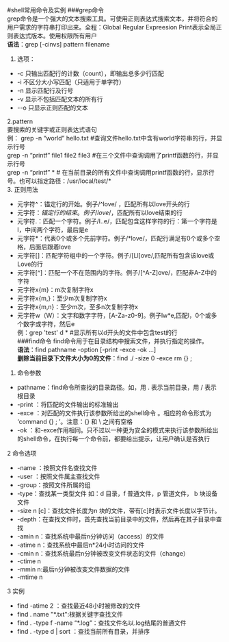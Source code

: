 #shell常用命令及实例
###grep命令  
grep命令是一个强大的文本搜索工具。可使用正则表达式搜索文本，并将符合的用户需求的字符串打印出来。全程：Global Regular Expreesion Print表示全局正则表达式版本。使用权限所有用户  
**语法**：grep [-cinvs] pattern filename   
1. 选项： 
 
 * -c 只输出匹配行的计数（count），即输出总多少行匹配 
 * -i 不区分大小写匹配（只适用于单字符）
 * -n 显示匹配行及行号
 * -v 显示不包括匹配文本的所有行
 * --o 只显示正则匹配的文本  

2.pattern  
要搜索的关键字或正则表达式语句  
例： grep -n “world” hello.txt #查询文件hello.txt中含有world字符串的行，并显示行号  
grep -n “printf” file1 file2 file3 #在三个文件中查询调用了printf函数的行，并显示行号   
grep -n “printf” * # 在当前目录的所有文件中查询调用printf函数的行，显示行号。也可以指定路径：/usr/local/test/*  
3. 正则用法   


* 元字符^：锚定行的开始。例子/^love/ ，匹配所有以love开头的行  
* 元字符$：锚定行的结束。例子/love$/，匹配所有以love结束的行 
* 元字符.：匹配一个字符。例子/l..e/，匹配包含这样字符的行：第一个字符是l，中间两个字符，最后是e  
* 元字符*：代表0个或多个先前字符。例子/*love/，匹配行满足有0个或多个空格，后面后跟着love  
* 元字符[]：匹配字符组中的一个字符。例子/[Ll]ove/,匹配所有包含该love或Love的行
* 元字符[^]：匹配一个不在范围内的字符。例子/[^A-Z]ove/，匹配非A-Z中的字符
* 元字符x{m}：m次复制字符x
* 元字符x{m,}：至少m次复制字符x
* 云字符x{m,n}：至少m次，至多n次复制字符x
* 元字符w（W）：文字和数字字符，[A-Za-z0-9]。例子lw*e,匹配l，0个或多个数字或字符，然后e  
例：grep 'test' d * #显示所有以d开头的文件中包含test的行    
###find命令
find命令用于在目录结构中搜索文件，并执行指定的操作。  
**语法**：find pathname -option [-print -exce -ok ...]  
**删除当前目录下文件大小为0的文件**：find  ./ -size 0 -exce rm {} \;     
1. 命令参数  

* pathname：find命令所查找的目录路径。如，用 . 表示当前目录，用 / 表示根目录  
* -print ：将匹配的文件输出的标准输出  
* -exce ：对匹配的文件执行该参数所给出的shell命令 。相应的命令形式为 ‘command {} \; ’。注意：{} 和 \ 之间有空格  
* -ok ：和-exce作用相同。只不过以一种更为安全的模式来执行该参数所给出的shell命令，在执行每一个命令前，都要给出提示，让用户确认是否执行  

2 命令选项  

* -name ：按照文件名查找文件 
* -user ：按照文件属主查找文件
* -group：按照文件所属的组
* -type：查找某一类型文件 如：d 目录，f 普通文件，p 管道文件， b 块设备文件  
* -size n [c]：查找文件长度为n	块的文件，带有[c]时表示文件长度以字节计。
* -depth：在查找文件时，首先查找当前目录中的文件，然后再在其子目录中查找
* -amin n：查找系统中最后n分钟访问（access）的文件
* -atime n：查找系统中最后n*24小时访问的文件
* -cmin n：查找系统最后n分钟被改变文件状态的文件（change）
* -ctime n
* -mmin n:最后n分钟被改变文件数据的文件 
* -mtime n

3 实例

* find -atime 2 ：查找最近48小时被修改的文件
* find . name "*.txt":根据关键字查找文件
* find . -type f -name “*.log”：查找文件名以.log结尾的普通文件 
* find . -type d | sort ：查找当前所有目录，并排序